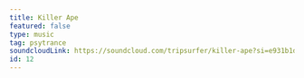 ```yaml
---
title: Killer Ape
featured: false
type: music
tag: psytrance
soundcloudLink: https://soundcloud.com/tripsurfer/killer-ape?si=e931b1d3617d4e288434086f8b0cf977&utm_source=clipboard&utm_medium=text&utm_campaign=social_sharing
id: 12
---
```

